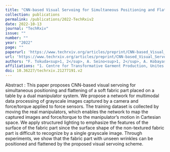 ```yaml
---
title: "CNN-based Visual Servoing for Simultaneous Positioning and Flattening of Soft Fabric Parts"
collection: publications
permalink: /publications/2022-TechRxiv2
date: 2022-10-13
journal: "TechRxiv"
issue: ""
number: ""
year: "2022"
page: ""
paperurl: 'https://www.techrxiv.org/articles/preprint/CNN-based_Visual_Servoing_for_Pose_Control_of_Soft_Fabric_Parts/21277191'
url: 'https://www.techrxiv.org/articles/preprint/CNN-based_Visual_Servoing_for_Pose_Control_of_Soft_Fabric_Parts/21277191'
authors: "F. Tokuda<sup>1, 2</sup>, A. Seino<sup>1, 2</sup>, A. Kobayashi<sup>1, 2</sup>, K. Kosuge<sup>1, 3</sup>"
affiliations: "1. Centre for Transformative Garment Production, Unites 1215 to 1220, 12/F, Building 19W, SPX1, Hong Kong Schience Park, Pak Shek Kok, N. T., Hong Kong SAR <br> 2. Department of Electrical and Electronic Engineering, The University of Hong Kong, Hong Kong SAR <br> 3. Director of the JC STEM Lab of Robotics forSoft Materials, Department of Electrical and Electronic Engineering, Faculty of Engineering, The University of Hong Kong, Hong Kong SAR <br>"
doi: 10.36227/techrxiv.21277191.v2
---
```

Abstract
:	This paper proposes CNN-based visual servoing for simultaneous positioning and flattening of a soft fabric part placed on a table by a dual manipulator system. We propose a network for multimodal data processing of grayscale images captured by a camera and force/torque applied to force sensors. The training dataset is collected by moving the real manipulators, which enables the network to map the captured images and force/torque to the manipulator’s motion in Cartesian space. We apply structured lighting to emphasize the features of the surface of the fabric part since the surface shape of the non-textured fabric part is difficult to recognize by a single grayscale image. Through experiments, we show that the fabric part with unseen wrinkles can be positioned and flattened by the proposed visual servoing scheme.